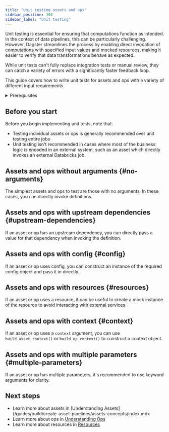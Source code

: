 ```yaml
---
title: "Unit testing assets and ops"
sidebar_position: 300
sidebar_label: "Unit testing"
---
```


Unit testing is essential for ensuring that computations function as intended. In the context of data pipelines, this can be particularly challenging. However, Dagster streamlines the process by enabling direct invocation of computations with specified input values and mocked resources, making it easier to verify that data transformations behave as expected.

While unit tests can't fully replace integration tests or manual review, they can catch a variety of errors with a significantly faster feedback loop.

This guide covers how to write unit tests for assets and ops with a variety of different input requirements.

<details>
<summary>Prerequisites</summary>

To follow the steps in this guide, you'll need familiarity with:

- [Assets](/guides/build/create-asset-pipelines/assets-concepts/index.mdx
- [Ops and Jobs](/guides/build/ops-jobs)
</details>

## Before you start

Before you begin implementing unit tests, note that:

- Testing individual assets or ops is generally recommended over unit testing entire jobs
- Unit testing isn't recommended in cases where most of the business logic is encoded in an external system, such as an asset which directly invokes an external Databricks job.

## Assets and ops without arguments \{#no-arguments}

The simplest assets and ops to test are those with no arguments. In these cases, you can directly invoke definitions.

<Tabs>
  <TabItem value="asset-no-argument" label="Assets" default>
    <CodeExample filePath="guides/quality-testing/unit-testing-assets-and-ops/asset-no-argument.py" language="python"/>
  </TabItem>
  <TabItem value="op-no-argument" label="Ops">
    <CodeExample filePath="guides/quality-testing/unit-testing-assets-and-ops/op-no-argument.py" language="python"/>
  </TabItem>
</Tabs>

## Assets and ops with upstream dependencies \{#upstream-dependencies}

If an asset or op has an upstream dependency, you can directly pass a value for that dependency when invoking the definition.

<Tabs>
  <TabItem value="asset-upstream" label="Assets" default>
    <CodeExample filePath="guides/quality-testing/unit-testing-assets-and-ops/asset-dependency.py" language="python" />
  </TabItem>
  <TabItem value="op-upstream" label="Ops">
    <CodeExample filePath="guides/quality-testing/unit-testing-assets-and-ops/op-dependency.py" language="python" />
  </TabItem>
</Tabs>

## Assets and ops with config \{#config}

If an asset or op uses config, you can construct an instance of the required config object and pass it in directly.

<Tabs>
  <TabItem value="asset-config" label="Assets" default>
    <CodeExample filePath="guides/quality-testing/unit-testing-assets-and-ops/asset-config.py" language="python" />
  </TabItem>
  <TabItem value="op-config" label="Ops">
    <CodeExample filePath="guides/quality-testing/unit-testing-assets-and-ops/op-config.py" language="python" />
  </TabItem>
</Tabs>

## Assets and ops with resources \{#resources}

If an asset or op uses a resource, it can be useful to create a mock instance of the resource to avoid interacting with external services.

<Tabs>
  <TabItem value="asset-resource" label="Assets" default>
    <CodeExample filePath="guides/quality-testing/unit-testing-assets-and-ops/asset-resource.py" language="python" />
  </TabItem>
  <TabItem value="op-resource" label="Ops">
    <CodeExample filePath="guides/quality-testing/unit-testing-assets-and-ops/op-resource.py" language="python" />
  </TabItem>
</Tabs>

## Assets and ops with context \{#context}

If an asset or op uses a `context` argument, you can use `build_asset_context()` or `build_op_context()` to construct a context object.

<Tabs>
  <TabItem value="asset-context" label="Assets" default>
    <CodeExample filePath="guides/quality-testing/unit-testing-assets-and-ops/asset-context.py" language="python" />
  </TabItem>
  <TabItem value="op" label="Ops">
    <CodeExample filePath="guides/quality-testing/unit-testing-assets-and-ops/op-context.py" language="python" />
  </TabItem>
</Tabs>

## Assets and ops with multiple parameters \{#multiple-parameters}

If an asset or op has multiple parameters, it's recommended to use keyword arguments for clarity.

<Tabs>
  <TabItem value="asset-parameters" label="Assets" default>
    <CodeExample filePath="guides/quality-testing/unit-testing-assets-and-ops/asset-combo.py" language="python" />
  </TabItem>
  <TabItem value="op-parameters" label="Ops">
    <CodeExample filePath="guides/quality-testing/unit-testing-assets-and-ops/op-combo.py" language="python" />
  </TabItem>
</Tabs>

## Next steps

- Learn more about assets in [Understanding Assets](/guides/build/create-asset-pipelines/assets-concepts/index.mdx
- Learn more about ops in [Understanding Ops](/guides/build/ops-jobs)
- Learn more about resources in [Resources](/guides/build/configure/resources)